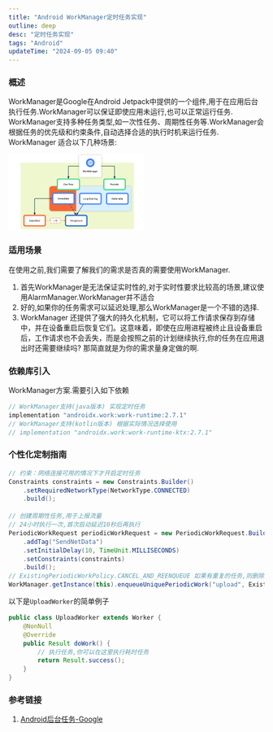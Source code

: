 ```yaml
---
title: "Android WorkManager定时任务实现"
outline: deep
desc: "定时任务实现"
tags: "Android"
updateTime: "2024-09-05 09:40"
---
```


### 概述
WorkManager是Google在Android Jetpack中提供的一个组件,用于在应用后台执行任务.WorkManager可以保证即使应用未运行,也可以正常运行任务.
WorkManager支持多种任务类型,如一次性任务、周期性任务等.WorkManager会根据任务的优先级和约束条件,自动选择合适的执行时机来运行任务.
WorkManager 适合以下几种场景:

![持久性工作的类型-来自Google官网](images/2024/09/05/image.png)

### 适用场景
在使用之前,我们需要了解我们的需求是否真的需要使用WorkManager.
1. 首先WorkManager是无法保证实时性的,对于实时性要求比较高的场景,建议使用AlarmManager.WorkManager并不适合
2. 好的,如果你的任务需求可以延迟处理,那么WorkManager是一个不错的选择.
3. WorkManager 还提供了强大的持久化机制，它可以将工作请求保存到存储中，并在设备重启后恢复它们。这意味着，即使在应用进程被终止且设备重启后，工作请求也不会丢失，而是会按照之前的计划继续执行,你的任务在应用退出时还需要继续吗? 那简直就是为你的需求量身定做的啊.

### 依赖库引入
WorkManager方案.需要引入如下依赖
```java
// WorkManager支持(java版本) 实现定时任务
implementation "androidx.work:work-runtime:2.7.1"
// WorkManager支持(kotlin版本) 根据实际情况选择使用
// implementation "androidx.work:work-runtime-ktx:2.7.1"
```

### 个性化定制指南
```java
// 约束：网络连接可用的情况下才开启定时任务
Constraints constraints = new Constraints.Builder()
    .setRequiredNetworkType(NetworkType.CONNECTED)
    .build();

// 创建周期性任务,用于上报流量
// 24小时执行一次,首次启动延迟10秒后再执行
PeriodicWorkRequest periodicWorkRequest = new PeriodicWorkRequest.Builder(UploadWorker.class, 24, TimeUnit.HOURS)
    .addTag("SendNetData")
    .setInitialDelay(10, TimeUnit.MILLISECONDS)
    .setConstraints(constraints)
    .build();
// ExistingPeriodicWorkPolicy.CANCEL_AND_REENQUEUE 如果有重复的任务,则删除之前的任务,并重新添加
WorkManager.getInstance(this).enqueueUniquePeriodicWork("upload", ExistingPeriodicWorkPolicy.CANCEL_AND_REENQUEUE,periodicWorkRequest);    
```
以下是`UploadWorker`的简单例子
```java
public class UploadWorker extends Worker {
    @NonNull
    @Override
    public Result doWork() {
        // 执行任务,你可以在这里执行耗时任务
        return Result.success();
    }
}
```

### 参考链接
1. [Android后台任务-Google](https://developer.android.com/develop/background-work/background-tasks/persistent/getting-started/define-work?hl=zh-cn#kotlin)


